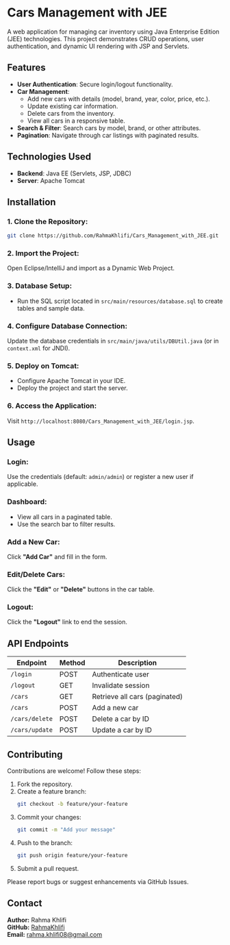 # Cars Management with JEE

A web application for managing car inventory using Java Enterprise Edition (JEE) technologies. This project demonstrates CRUD operations, user authentication, and dynamic UI rendering with JSP and Servlets.


## Features

- **User Authentication**: Secure login/logout functionality.
- **Car Management**: 
  - Add new cars with details (model, brand, year, color, price, etc.).
  - Update existing car information.
  - Delete cars from the inventory.
  - View all cars in a responsive table.
- **Search & Filter**: Search cars by model, brand, or other attributes.
- **Pagination**: Navigate through car listings with paginated results.

## Technologies Used

- **Backend**: Java EE (Servlets, JSP, JDBC)
- **Server**: Apache Tomcat

## Installation

### 1. Clone the Repository:
```bash
git clone https://github.com/RahmaKhlifi/Cars_Management_with_JEE.git
```

### 2. Import the Project:
Open Eclipse/IntelliJ and import as a Dynamic Web Project.

### 3. Database Setup:
- Run the SQL script located in `src/main/resources/database.sql` to create tables and sample data.

### 4. Configure Database Connection:
Update the database credentials in `src/main/java/utils/DBUtil.java` (or in `context.xml` for JNDI).

### 5. Deploy on Tomcat:
- Configure Apache Tomcat in your IDE.
- Deploy the project and start the server.

### 6. Access the Application:
Visit `http://localhost:8080/Cars_Management_with_JEE/login.jsp`.

## Usage

### Login:
Use the credentials (default: `admin/admin`) or register a new user if applicable.

### Dashboard:
- View all cars in a paginated table.
- Use the search bar to filter results.

### Add a New Car:
Click **"Add Car"** and fill in the form.

### Edit/Delete Cars:
Click the **"Edit"** or **"Delete"** buttons in the car table.

### Logout:
Click the **"Logout"** link to end the session.

## API Endpoints

| Endpoint        | Method | Description                  |
|----------------|--------|------------------------------|
| `/login`       | POST   | Authenticate user            |
| `/logout`      | GET    | Invalidate session           |
| `/cars`        | GET    | Retrieve all cars (paginated)|
| `/cars`        | POST   | Add a new car                |
| `/cars/delete` | POST   | Delete a car by ID           |
| `/cars/update` | POST   | Update a car by ID           |

## Contributing

Contributions are welcome! Follow these steps:

1. Fork the repository.
2. Create a feature branch:
   ```bash
   git checkout -b feature/your-feature
   ```
3. Commit your changes:
   ```bash
   git commit -m "Add your message"
   ```
4. Push to the branch:
   ```bash
   git push origin feature/your-feature
   ```
5. Submit a pull request.

Please report bugs or suggest enhancements via GitHub Issues.


## Contact

**Author:** Rahma Khlifi  
**GitHub:** [RahmaKhlifi](https://github.com/RahmaKhlifi)  
**Email:** rahma.khlifi08@gmail.com <!-- Add your email if desired -->
